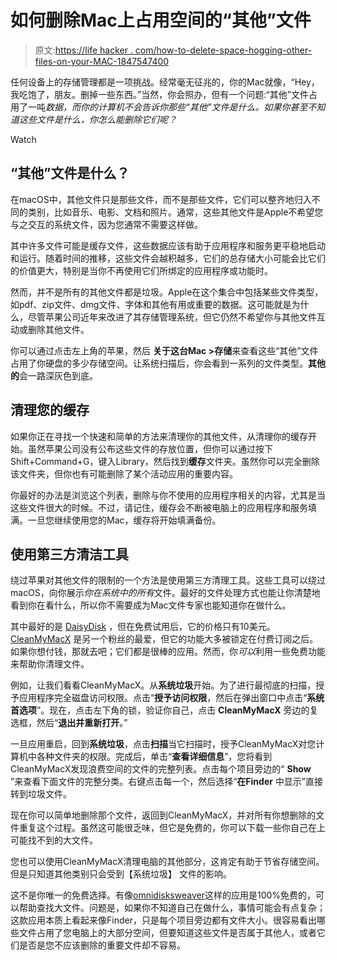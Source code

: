 # 如何删除Mac上占用空间的“其他”文件

> 原文:[https://life hacker . com/how-to-delete-space-hogging-other-files-on-your-MAC-1847547400](https://lifehacker.com/how-to-delete-space-hogging-other-files-on-your-mac-1847547400)

任何设备上的存储管理都是一项挑战。经常毫无征兆的，你的Mac就像，“Hey，我吃饱了，朋友。删掉一些东西。”当然，你会照办，但有一个问题:“其他”文件占用了一吨*数据，而你的计算机不会告诉你那些“其他”文件是什么。如果你甚至不知道这些文件是什么，你怎么能删除它们呢？* 

Watch

## “其他”文件是什么？

在macOS中，其他文件只是那些文件，而不是那些文件，它们可以整齐地归入不同的类别，比如音乐、电影、文档和照片。通常，这些其他文件是Apple不希望您与之交互的系统文件，因为您通常不需要这样做。

其中许多文件可能是缓存文件，这些数据应该有助于应用程序和服务更平稳地启动和运行。随着时间的推移，这些文件会越积越多，它们的总存储大小可能会比它们的价值更大，特别是当你不再使用它们所绑定的应用程序或功能时。

然而，并不是所有的其他文件都是垃圾。Apple在这个集合中包括某些文件类型，如pdf、zip文件、dmg文件、字体和其他有用或重要的数据。这可能就是为什么，尽管苹果公司近年来改进了其存储管理系统，但它仍然不希望你与其他文件互动或删除其他文件。

你可以通过点击左上角的苹果，然后 **关于这台Mac >存储**来查看这些“其他”文件占用了你硬盘的多少存储空间。让系统扫描后，你会看到一系列的文件类型。**其他的**会一路深灰色到底。

## 清理您的缓存

如果你正在寻找一个快速和简单的方法来清理你的其他文件，从清理你的缓存开始。虽然苹果公司没有公布这些文件的存放位置，但你可以通过按下Shift+Command+G，键入Library，然后找到**缓存**文件夹。虽然你可以完全删除该文件夹，但你也有可能删除了某个活动应用的重要内容。

你最好的办法是浏览这个列表，删除与你不使用的应用程序相关的内容，尤其是当这些文件很大的时候。不过，请记住，缓存会不断被电脑上的应用程序和服务填满。一旦您继续使用您的Mac，缓存将开始填满备份。

## 使用第三方清洁工具

绕过苹果对其他文件的限制的一个方法是使用第三方清理工具。这些工具可以绕过macOS，向你展示*你在系统中的所有*文件。最好的文件处理方式也能让你清楚地看到你在看什么，所以你不需要成为Mac文件专家也能知道你在做什么。

其中最好的是 [DaisyDisk](https://daisydiskapp.com/) ，但在免费试用后，它的价格只有10美元。 [CleanMyMacX](https://cleanmymac.com/) 是另一个粉丝的最爱，但它的功能大多被锁定在付费订阅之后。如果你想付钱，那就去吧；它们都是很棒的应用。然而，你*可以*利用一些免费功能来帮助你清理文件。

例如，让我们看看CleanMyMacX。从**系统垃圾**开始。为了进行最彻底的扫描，授予应用程序完全磁盘访问权限。点击“**授予访问权限**，然后在弹出窗口中点击“**系统首选项**”。现在，点击左下角的锁，验证你自己，点击 **CleanMyMacX** 旁边的复选框，然后“**退出并重新打开**。”

一旦应用重启，回到**系统垃圾**，点击**扫描**当它扫描时，授予CleanMyMacX对您计算机中各种文件夹的权限。完成后，单击“**查看详细信息**”，您将看到CleanMyMacX发现浪费空间的文件的完整列表。点击每个项目旁边的“ **Show** ”来查看下面文件的完整分类。右键点击每一个，然后选择“**在Finder** 中显示”直接转到垃圾文件。

现在你可以简单地删除那个文件，返回到CleanMyMacX，并对所有你想删除的文件重复这个过程。虽然这可能很乏味，但它是免费的，你可以下载一些你自己在上可能找不到的大文件。

您也可以使用CleanMyMacX清理电脑的其他部分，这肯定有助于节省存储空间。但是只知道其他类别只会受到【系统垃圾】 文件的影响。

这不是你唯一的免费选择。有像[omnidisksweaver](https://www.omnigroup.com/more)这样的应用是100%免费的，可以帮助查找大文件。问题是，如果你不知道自己在做什么，事情可能会有点复杂；这款应用本质上看起来像Finder，只是每个项目旁边都有文件大小。很容易看出哪些文件占用了您电脑上的大部分空间，但要知道这些文件是否属于其他人，或者它们是否是您不应该删除的重要文件却不容易。